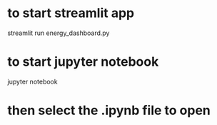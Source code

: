 # to start streamlit app
streamlit run energy_dashboard.py

# to start jupyter notebook
jupyter notebook
# then select the .ipynb file to open

